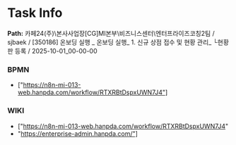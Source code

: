 # Task Info

**Path:** 카페24(주)\본사사업장\[CG]MI본부\비즈니스센터\엔터프라이즈코칭2팀 / sjbaek / [350186] 온보딩 실행 _ 온보딩 실행_ 1. 신규 상점 접수 및 현황 관리_ └현황판 등록 / 2025-10-01_00-00-00

### BPMN
- ["https://n8n-mi-013-web.hanpda.com/workflow/RTXRBtDspxUWN7J4"]

### WIKI
- ["https://n8n-mi-013-web.hanpda.com/workflow/RTXRBtDspxUWN7J4"
- "https://enterprise-admin.hanpda.com/"]

